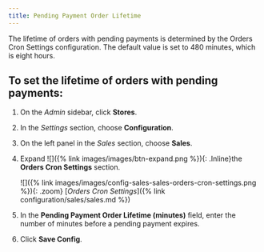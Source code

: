 ```yaml
---
title: Pending Payment Order Lifetime
---
```


The lifetime of orders with pending payments is determined by the Orders Cron Settings configuration. The default value is set to 480 minutes, which is eight hours.

## To set the lifetime of orders with pending payments:

1. On the _Admin_ sidebar, click **Stores**.

1. In the _Settings_ section, choose **Configuration**.

1. On the left panel in the _Sales_ section, choose **Sales**.

1. Expand ![]({% link images/images/btn-expand.png %}){: .Inline}the **Orders Cron Settings** section.

    ![]({% link images/images/config-sales-sales-orders-cron-settings.png %}){: .zoom}
    [_Orders Cron Settings_]({% link configuration/sales/sales.md %})

1. In the **Pending Payment Order Lifetime (minutes)** field, enter the number of minutes before a pending payment expires.

1. Click **Save Config**.
